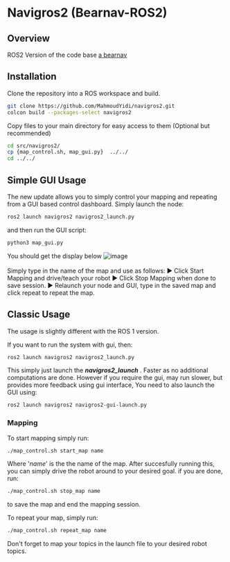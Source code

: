 # Navigros2 (Bearnav-ROS2)
## Overview

ROS2 Version of the code base [a bearnav](https://github.com/LCAS/bearnav2)
## Installation

Clone the repository into a ROS workspace and build.

```bash
git clone https://github.com/MahmoudYidi/navigros2.git
colcon build --packages-select navigros2
```
Copy files to your main directory for easy access to them (Optional but recommended)
```bash
cd src/navigros2/
cp {map_control.sh, map_gui.py}  ../../
cd ../../
```


## Simple GUI Usage
The new update allows you to simply control your mapping and repeating from a GUI based control dashboard.
Simply launch the node:
```bash
ros2 launch navigros2 navigros2_launch.py
```
and then run the GUI script:
```bash
python3 map_gui.py
```
You should get the display below
![image](https://github.com/user-attachments/assets/b5106119-949f-49ec-9465-f7faaff218d6)
\
\
Simply type in the name of the map and use as follows:
:arrow_forward: Click Start Mapping and drive/teach your robot
:arrow_forward: Click Stop Mapping when done to save session.
:arrow_forward: Relaunch your node and GUI, type in the saved map and click repeat to repeat the map.

## Classic Usage
The usage is slightly different with the ROS 1 version. 

If you want to run the system with gui, then:

```bash
ros2 launch navigros2 navigros2_launch.py
```
This simply just launch the ***navigros2_launch*** . Faster as no additional computations are done. However if you require the gui, may run slower, but provides more feedback using gui interface, You need to also launch the GUI using:

```bash
ros2 launch navigros2 navigros2-gui-launch.py
```




### Mapping
To start mapping simply run:
```bash
./map_control.sh start_map name
```
Where '*name*' is the the name of the map. After succesfully running this, you can simply drive the robot around to your desired goal. if you are done, run:

```bash
./map_control.sh stop_map name
```

to save the map and end the mapping session. 

To repeat your map, simply run:
```bash
./map_control.sh repeat_map name
```

Don't forget to map your topics in the launch file to your desired robot topics.
